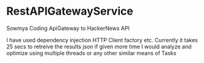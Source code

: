 # RestAPIGatewayService
Sowmya Coding ApiGateway to HackerNews API

I have used dependency injection HTTP Client factory etc. Currently it takes 25 secs to retreive the results json if given more time I would analyze and optimize using multiple threads or any other similar means of Tasks
